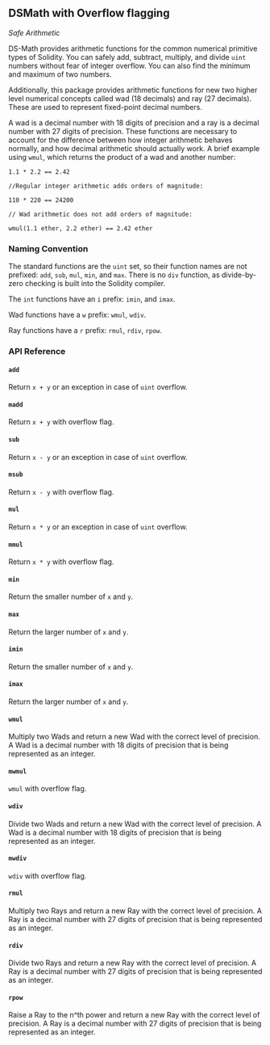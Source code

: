 <h2>DSMath with Overflow flagging
  <small class="text-muted">
    <a href="https://github.com/dapphub/ds-math"><span class="fa fa-github"></span></a>
  </small>
</h2>

_Safe Arithmetic_

DS-Math provides arithmetic functions for the common numerical primitive types
of Solidity. You can safely add, subtract, multiply, and divide `uint` numbers
without fear of integer overflow. You can also find the minimum and maximum of
two numbers.

Additionally, this package provides arithmetic functions for new two higher
level numerical concepts called wad (18 decimals) and ray (27 decimals). These
are used to represent fixed-point decimal numbers.

A wad is a decimal number with 18 digits of precision and a ray is a decimal
number with 27 digits of precision. These functions are necessary to account for
the difference between how integer arithmetic behaves normally, and how decimal
arithmetic should actually work. A brief example using `wmul`, which returns the
product of a wad and another number:

```solidity
1.1 * 2.2 == 2.42

//Regular integer arithmetic adds orders of magnitude:

110 * 220 == 24200

// Wad arithmetic does not add orders of magnitude:

wmul(1.1 ether, 2.2 ether) == 2.42 ether
```

### Naming Convention

The standard functions are the `uint` set, so their function names are not
prefixed: `add`, `sub`, `mul`, `min`, and `max`. There is no `div` function, as
divide-by-zero checking is built into the Solidity compiler.

The `int` functions have an `i` prefix: `imin`, and `imax`.

Wad functions have a `w` prefix: `wmul`, `wdiv`.

Ray functions have a `r` prefix: `rmul`, `rdiv`, `rpow`.

### API Reference

#### `add`

Return `x + y` or an exception in case of `uint` overflow.

#### `madd`

Return `x + y` with overflow flag.

#### `sub`

Return `x - y` or an exception in case of `uint` overflow.

#### `msub`

Return `x - y` with overflow flag.

#### `mul`

Return `x * y` or an exception in case of `uint` overflow.

#### `mmul`

Return `x * y` with overflow flag.

#### `min`

Return the smaller number of `x` and `y`.

#### `max`

Return the larger number of `x` and `y`.

#### `imin`

Return the smaller number of `x` and `y`.

#### `imax`

Return the larger number of `x` and `y`.

#### `wmul`

Multiply two Wads and return a new Wad with the correct level of precision. A
Wad is a decimal number with 18 digits of precision that is being represented
as an integer.

#### `mwmul`

`wmul` with overflow flag.

#### `wdiv`

Divide two Wads and return a new Wad with the correct level of precision. A
Wad is a decimal number with 18 digits of precision that is being represented
as an integer.

#### `mwdiv`

`wdiv` with overflow flag.

#### `rmul`

Multiply two Rays and return a new Ray with the correct level of precision. A
Ray is a decimal number with 27 digits of precision that is being represented
as an integer.

#### `rdiv`

Divide two Rays and return a new Ray with the correct level of precision. A
Ray is a decimal number with 27 digits of precision that is being represented
as an integer.

#### `rpow`

Raise a Ray to the n^th power and return a new Ray with the correct level of
precision. A Ray is a decimal number with 27 digits of precision that is being
represented as an integer.
